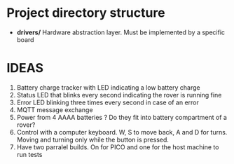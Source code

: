# Project directory structure

- **drivers/**
Hardware abstraction layer. Must be implemented by a specific board

# IDEAS

1. Battery charge tracker with LED indicating a low battery charge
2. Status LED that blinks every second indicating the rover is running fine
3. Error LED blinking three times every second in case of an error
4. MQTT message exchange
5. Power from 4 AAAA batteries ? Do they fit into battery compartment of a rover?
6. Control with a computer keyboard. W, S to move back, A and D for turns. Moving and turning only while the button is pressed.
7. Have two parralel builds. On for PICO and one for the host machine to run tests